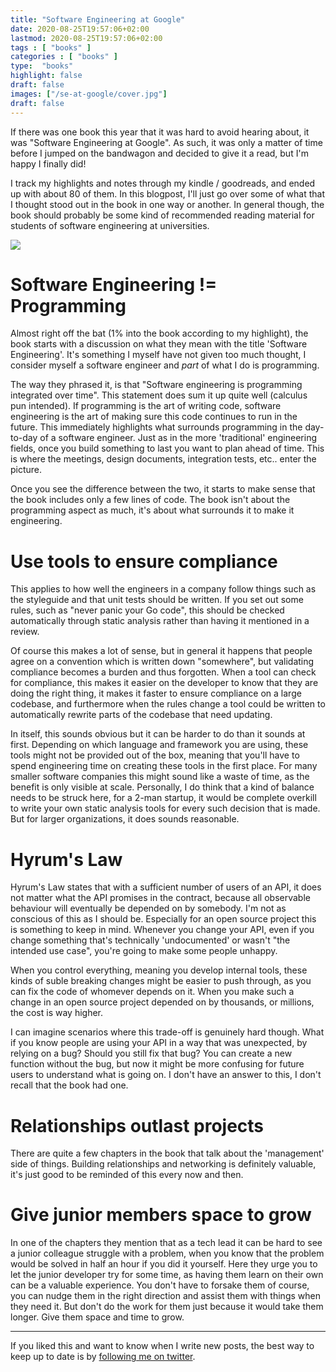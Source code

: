 ```yaml
---
title: "Software Engineering at Google"
date: 2020-08-25T19:57:06+02:00
lastmod: 2020-08-25T19:57:06+02:00
tags : [ "books" ]
categories : [ "books" ]
type:  "books"
highlight: false
draft: false
images: ["/se-at-google/cover.jpg"]
draft: false
---
```


If there was one book this year that it was hard to avoid hearing about, it was "Software
Engineering at Google". As such, it was only a matter of time before I jumped on the bandwagon and
decided to give it a read, but I'm happy I finally did! 

I track my highlights and notes through my kindle / goodreads, and ended up with about 80 of them.
In this blogpost, I'll just go over some of what that I thought stood out in the book in one way or
another. In
general though, the book should probably be some kind of recommended reading material for students
of software engineering at universities.

![](/se-at-google/cover.jpg)

# Software Engineering != Programming

Almost right off the bat (1% into the book according to my highlight), the book starts with a discussion on what they mean with the title
'Software Engineering'. It's something I myself have not given too much thought, I consider myself a
software engineer and _part_ of what I do is programming.

The way they phrased it, is that "Software engineering is programming
integrated over time". This statement does sum it up quite well (calculus pun intended). If programming is the art of
writing code, software engineering is the art of making sure this code continues to run in the
future. This immediately highlights what surrounds programming in the day-to-day of a software
engineer. Just as in the more 'traditional' engineering fields, once you build something to last
you want to plan ahead of time. This is where the meetings, design documents, integration tests,
etc.. enter the picture.

Once you see the difference between the two, it starts to make sense that the book
includes only a few lines of code. The book isn't about the programming aspect as much, it's about
what surrounds it to make it engineering.


# Use tools to ensure compliance

This applies to how well the engineers in a company follow things such as the styleguide and that
unit tests should be written. If you set out some rules, such as "never panic your Go code", this
should be checked automatically through static analysis rather than having it mentioned in a review.

Of course this makes a lot of sense, but in general it happens that people agree on a convention
which is written down "somewhere", but validating compliance becomes a burden and thus forgotten.
When a tool can check for compliance, this makes it easier on the developer to know that they are
doing the right thing, it makes it faster to ensure compliance on a large codebase, and furthermore
when the rules change a tool could be written to automatically rewrite parts of the codebase that
need updating. 

In itself, this sounds obvious but it can be harder to do than it sounds at first. Depending on
which language and framework you are using, these tools might not be provided out of the box,
meaning that you'll have to spend engineering time on creating these tools in the first place. For
many smaller software companies this might sound like a waste of time, as the benefit is only
visible at scale. Personally, I do think that a kind of balance needs to be struck here, for a 2-man
startup, it would be complete overkill to write your own static analysis tools for every such
decision that is made. But for larger organizations, it does sounds reasonable.


# Hyrum's Law

Hyrum's Law states that with a sufficient number of users of an API, it does not matter what the
API promises in the contract, because all observable behaviour will eventually be depended on by somebody. 
I'm not as conscious of this as I should be. Especially for an open source project this is something
to keep in mind. Whenever you change your API, even if you change something that's technically
'undocumented' or wasn't "the intended use case", you're going to make some people unhappy. 

When you control everything, meaning you develop internal tools, these kinds of suble breaking
changes might be easier to push through, as you can fix the code of whomever depends on it. When you
make such a change in an open source project depended on by thousands, or millions, the cost is way
higher. 


I can imagine scenarios where this trade-off is genuinely hard though. What if you know people are
using your API in a way that was unexpected, by relying on a bug? Should you still fix that bug? You
can create a new function without the bug, but now it might be more confusing for future users to
understand what is going on. I don't have an answer to this, I don't recall that the book had one.


# Relationships outlast projects

There are quite a few chapters in the book that talk about the 'management' side of things. Building
relationships and networking is definitely valuable, it's just good to be reminded of this every now
and then. 

# Give junior members space to grow

In one of the chapters they mention that as a tech lead it can be hard to see a junior colleague
struggle with a problem, when you know that the problem would be solved in half an hour if you
did it yourself. Here they urge you to let the junior developer try for some time, as having them
learn on their own can be a valuable experience. You don't have to forsake them of course, you can
nudge them in the right direction and assist them with things when they need it. But don't do the
work for them just because it would take them longer. Give them space and time to grow.


------

If you liked this and want to know when I write new posts, the best way to keep up to date is by [following me on
twitter](https://twitter.com/DylanMeeus).
